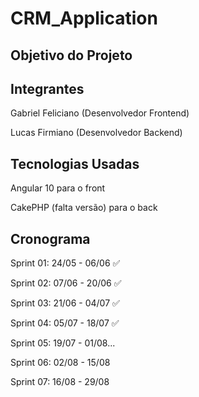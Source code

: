 # CRM_Application
## Objetivo do Projeto
## Integrantes
Gabriel Feliciano (Desenvolvedor Frontend)

Lucas Firmiano (Desenvolvedor Backend)

## Tecnologias Usadas
Angular 10 para o front

CakePHP (falta versão) para o back

## Cronograma
Sprint 01: 24/05 - 06/06 ✅

Sprint 02: 07/06 - 20/06 ✅

Sprint 03: 21/06 - 04/07 ✅

Sprint 04: 05/07 - 18/07 ✅

Sprint 05: 19/07 - 01/08...

Sprint 06: 02/08 - 15/08

Sprint 07: 16/08 - 29/08
